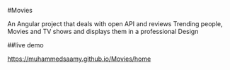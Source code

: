 #Movies

An Angular project that deals with open API and reviews Trending people, Movies and TV shows and displays them in a professional Design

##live demo

https://muhammedsaamy.github.io/Movies/home

